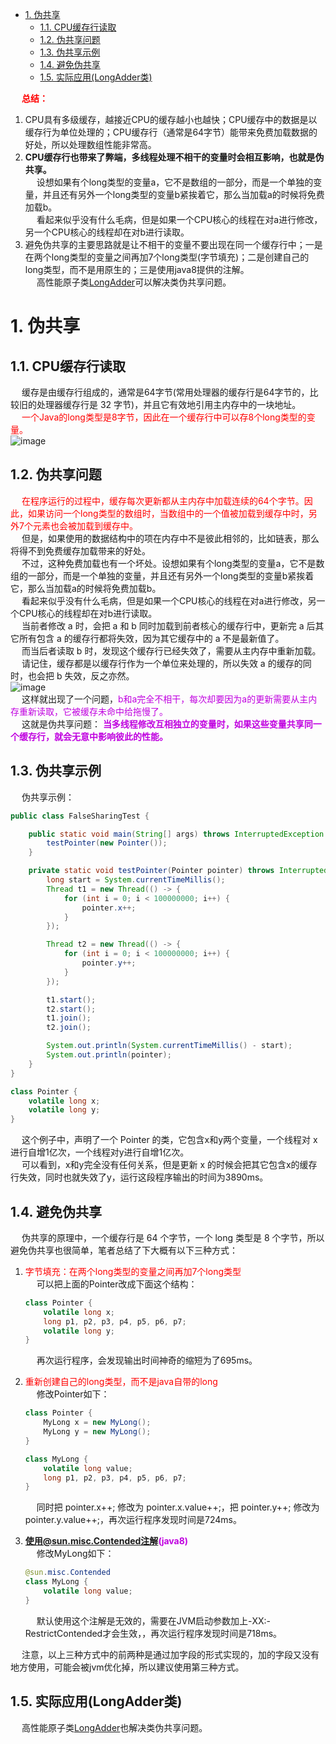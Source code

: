 
<!-- TOC -->

- [1. 伪共享](#1-伪共享)
    - [1.1. CPU缓存行读取](#11-cpu缓存行读取)
    - [1.2. 伪共享问题](#12-伪共享问题)
    - [1.3. 伪共享示例](#13-伪共享示例)
    - [1.4. 避免伪共享](#14-避免伪共享)
    - [1.5. 实际应用(LongAdder类)](#15-实际应用longadder类)

<!-- /TOC -->

&emsp; **<font color = "red">总结：</font>**  
1. CPU具有多级缓存，越接近CPU的缓存越小也越快；CPU缓存中的数据是以缓存行为单位处理的；CPU缓存行（通常是64字节）能带来免费加载数据的好处，所以处理数组性能非常高。  
2. **CPU缓存行也带来了弊端，多线程处理不相干的变量时会相互影响，也就是伪共享。**  
&emsp; 设想如果有个long类型的变量a，它不是数组的一部分，而是一个单独的变量，并且还有另外一个long类型的变量b紧挨着它，那么当加载a的时候将免费加载b。  
&emsp; 看起来似乎没有什么毛病，但是如果一个CPU核心的线程在对a进行修改，另一个CPU核心的线程却在对b进行读取。  
3. 避免伪共享的主要思路就是让不相干的变量不要出现在同一个缓存行中；一是在两个long类型的变量之间再加7个long类型(字节填充)；二是创建自己的long类型，而不是用原生的；三是使用java8提供的注解。  
&emsp; 高性能原子类[LongAdder](/docs/java/concurrent/LongAdder.md)可以解决类伪共享问题。    

# 1. 伪共享
<!-- 
https://blog.csdn.net/qq_28119741/article/details/102815659
-->

## 1.1. CPU缓存行读取
&emsp; 缓存是由缓存行组成的，通常是64字节(常用处理器的缓存行是64字节的，比较旧的处理器缓存行是 32 字节)，并且它有效地引用主内存中的一块地址。  
&emsp; <font color = "red">一个Java的long类型是8字节，因此在一个缓存行中可以存8个long类型的变量。</font>  
![image](https://gitee.com/wt1814/pic-host/raw/master/images/java/concurrent/multi-51.png)  

## 1.2. 伪共享问题
&emsp; <font color = "red">在程序运行的过程中，缓存每次更新都从主内存中加载连续的64个字节。因此，如果访问一个long类型的数组时，当数组中的一个值被加载到缓存中时，另外7个元素也会被加载到缓存中。</font>  
&emsp; 但是，如果使用的数据结构中的项在内存中不是彼此相邻的，比如链表，那么将得不到免费缓存加载带来的好处。  
&emsp; 不过，这种免费加载也有一个坏处。设想如果有个long类型的变量a，它不是数组的一部分，而是一个单独的变量，并且还有另外一个long类型的变量b紧挨着它，那么当加载a的时候将免费加载b。  
&emsp; 看起来似乎没有什么毛病，但是如果一个CPU核心的线程在对a进行修改，另一个CPU核心的线程却在对b进行读取。  
&emsp; 当前者修改 a 时，会把 a 和 b 同时加载到前者核心的缓存行中，更新完 a 后其它所有包含 a 的缓存行都将失效，因为其它缓存中的 a 不是最新值了。  
&emsp; 而当后者读取 b 时，发现这个缓存行已经失效了，需要从主内存中重新加载。  
&emsp; 请记住，缓存都是以缓存行作为一个单位来处理的，所以失效 a 的缓存的同时，也会把 b 失效，反之亦然。  
![image](https://gitee.com/wt1814/pic-host/raw/master/images/java/concurrent/multi-52.png)  
&emsp; 这样就出现了一个问题，<font color = "clime">b和a完全不相干，每次却要因为a的更新需要从主内存重新读取，它被缓存未命中给拖慢了。</font>  
&emsp; 这就是伪共享问题： **<font color = "clime">当多线程修改互相独立的变量时，如果这些变量共享同一个缓存行，就会无意中影响彼此的性能。</font>**  

## 1.3. 伪共享示例  
&emsp; 伪共享示例：  

```java
public class FalseSharingTest {

    public static void main(String[] args) throws InterruptedException {
        testPointer(new Pointer());
    }

    private static void testPointer(Pointer pointer) throws InterruptedException {
        long start = System.currentTimeMillis();
        Thread t1 = new Thread(() -> {
            for (int i = 0; i < 100000000; i++) {
                pointer.x++;
            }
        });

        Thread t2 = new Thread(() -> {
            for (int i = 0; i < 100000000; i++) {
                pointer.y++;
            }
        });

        t1.start();
        t2.start();
        t1.join();
        t2.join();

        System.out.println(System.currentTimeMillis() - start);
        System.out.println(pointer);
    }
}

class Pointer {
    volatile long x;
    volatile long y;
}
```
&emsp; 这个例子中，声明了一个 Pointer 的类，它包含x和y两个变量，一个线程对 x 进行自增1亿次，一个线程对y进行自增1亿次。  
&emsp; 可以看到，x和y完全没有任何关系，但是更新 x 的时候会把其它包含x的缓存行失效，同时也就失效了y，运行这段程序输出的时间为3890ms。  

## 1.4. 避免伪共享  
&emsp; 伪共享的原理中，一个缓存行是 64 个字节，一个 long 类型是 8 个字节，所以避免伪共享也很简单，笔者总结了下大概有以下三种方式：

1. <font color = "red">字节填充：在两个long类型的变量之间再加7个long类型</font>  
    &emsp; 可以把上面的Pointer改成下面这个结构：

    ```java
    class Pointer {
        volatile long x;
        long p1, p2, p3, p4, p5, p6, p7;
        volatile long y;
    }
    ```
    &emsp; 再次运行程序，会发现输出时间神奇的缩短为了695ms。

2. <font color = "red">重新创建自己的long类型，而不是java自带的long</font>  
    &emsp; 修改Pointer如下：

    ```java
    class Pointer {
        MyLong x = new MyLong();
        MyLong y = new MyLong();
    }

    class MyLong {
        volatile long value;
        long p1, p2, p3, p4, p5, p6, p7;
    }
    ```
    &emsp; 同时把 pointer.x++; 修改为 pointer.x.value++;，把 pointer.y++; 修改为 pointer.y.value++;，再次运行程序发现时间是724ms。  
3. **<font color = "clime">使用@sun.misc.Contended注解(java8)</font>**  
    &emsp; 修改MyLong如下：

    ```java
    @sun.misc.Contended
    class MyLong {
        volatile long value;
    }
    ```
    &emsp; 默认使用这个注解是无效的，需要在JVM启动参数加上-XX:-RestrictContended才会生效，，再次运行程序发现时间是718ms。  

&emsp; 注意，以上三种方式中的前两种是通过加字段的形式实现的，加的字段又没有地方使用，可能会被jvm优化掉，所以建议使用第三种方式。  

## 1.5. 实际应用(LongAdder类)
&emsp; 高性能原子类[LongAdder](/docs/java/concurrent/LongAdder.md)也解决类伪共享问题。  

